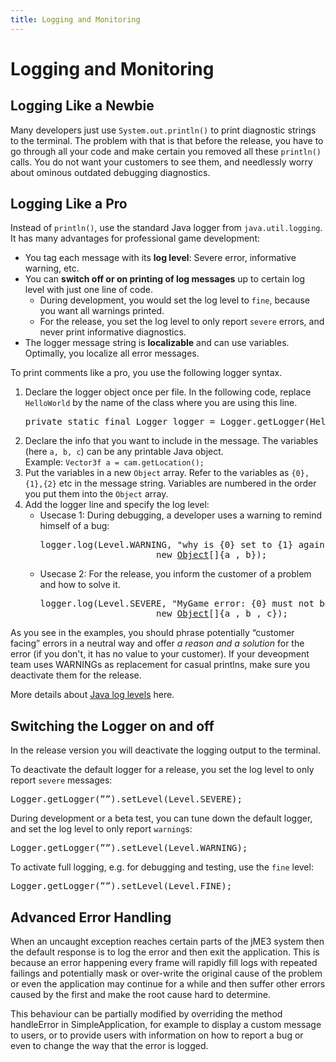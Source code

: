 ```yaml
---
title: Logging and Monitoring
---
```

<h1 class="sectionedit1" id="logging_and_monitoring">Logging and Monitoring</h1>
<div class="level1">

</div>
<!-- EDIT1 SECTION "Logging and Monitoring" [1-38] -->
<h2 class="sectionedit2" id="logging_like_a_newbie">Logging Like a Newbie</h2>
<div class="level2">

<p>
Many developers just use <code>System.out.println()</code> to print diagnostic strings to the terminal. The problem with that is that before the release, you have to go through all your code and make certain you removed all these <code>println()</code> calls. You do not want your customers to see them, and needlessly worry about ominous outdated debugging diagnostics. 
</p>

</div>
<!-- EDIT2 SECTION "Logging Like a Newbie" [39-428] -->
<h2 class="sectionedit3" id="logging_like_a_pro">Logging Like a Pro</h2>
<div class="level2">

<p>
Instead of <code>println()</code>, use the standard Java logger from <code>java.util.logging</code>. It has many advantages for professional game development:
</p>
<ul>
<li class="level1"><div class="li"> You tag each message with its <strong>log level</strong>: Severe error, informative warning, etc.</div>
</li>
<li class="level1"><div class="li"> You can <strong>switch off or on printing of log messages</strong> up to certain log level with just one line of code.</div>
<ul>
<li class="level2"><div class="li"> During development, you would set the log level to <code>fine</code>, because you want all warnings printed.</div>
</li>
<li class="level2"><div class="li"> For the release, you set the log level to only report <code>severe</code> errors, and never print informative diagnostics.</div>
</li>
</ul>
</li>
<li class="level1"><div class="li"> The logger message string is <strong>localizable</strong> and can use variables. Optimally, you localize all error messages.</div>
</li>
</ul>

<p>
To print comments like a pro, you use the following logger syntax.
</p>
<ol>
<li class="level1"><div class="li"> Declare the logger object once per file. In the following code, replace <code>HelloWorld</code> by the name of the class where you are using this line.<pre class="code java"><span class="kw1">private</span> <span class="kw1">static</span> <span class="kw1">final</span> Logger logger <span class="sy0">=</span> Logger.<span class="me1">getLogger</span><span class="br0">(</span>HelloWorld.<span class="kw1">class</span>.<span class="me1">getName</span><span class="br0">(</span><span class="br0">)</span><span class="br0">)</span><span class="sy0">;</span></pre>
</div>
</li>
<li class="level1"><div class="li"> Declare the info that you want to include in the message. The variables (here <code>a, b, c</code>) can be any printable Java object. <br />
Example: <code>Vector3f a = cam.getLocation();</code> </div>
</li>
<li class="level1"><div class="li"> Put the variables in a new <code>Object</code> array. Refer to the variables as <code>{0},{1},{2}</code> etc in the message string. Variables are numbered in the order you put them into the <code>Object</code> array. </div>
</li>
<li class="level1"><div class="li"> Add the logger line and specify the log level:</div>
<ul>
<li class="level2"><div class="li"> Usecase 1: During debugging, a developer uses a warning to remind himself of a bug:<pre class="code java">logger.<span class="me1">log</span><span class="br0">(</span>Level.<span class="me1">WARNING</span>, <span class="st0">"why is {0} set to {1} again?!"</span>, 
                      <span class="kw1">new</span> <a href="http://www.google.com/search?hl=en&amp;q=allinurl%3Adocs.oracle.com+javase+docs+api+object"><span class="kw3">Object</span></a><span class="br0">[</span><span class="br0">]</span><span class="br0">{</span>a , b<span class="br0">}</span><span class="br0">)</span><span class="sy0">;</span></pre>
</div>
</li>
<li class="level2"><div class="li"> Usecase 2: For the release, you inform the customer of a problem and how to solve it. <pre class="code java">logger.<span class="me1">log</span><span class="br0">(</span>Level.<span class="me1">SEVERE</span>, <span class="st0">"MyGame error: {0} must not be {1} after {2}! Adjust flux generator settings."</span>, 
                      <span class="kw1">new</span> <a href="http://www.google.com/search?hl=en&amp;q=allinurl%3Adocs.oracle.com+javase+docs+api+object"><span class="kw3">Object</span></a><span class="br0">[</span><span class="br0">]</span><span class="br0">{</span>a , b , c<span class="br0">}</span><span class="br0">)</span><span class="sy0">;</span></pre>
</div>
</li>
</ul>
</li>
</ol>

<p>
</p><p></p><div class="noteimportant">As you see in the examples, you should phrase potentially “customer facing” errors in a neutral way and offer <em>a reason and a solution</em> for the error (if you don't, it has no value to your customer). If your deveopment team uses WARNINGs as replacement for casual printlns, make sure you deactivate them for the release.
</div>


<p>
More details about <a href="http://download.oracle.com/javase/6/docs/api/java/util/logging/Level.html" class="urlextern" title="http://download.oracle.com/javase/6/docs/api/java/util/logging/Level.html" rel="nofollow">Java log levels</a> here.
</p>

</div>
<!-- EDIT3 SECTION "Logging Like a Pro" [429-2826] -->
<h2 class="sectionedit4" id="switching_the_logger_on_and_off">Switching the Logger on and off</h2>
<div class="level2">

<p>
In the release version you will deactivate the logging output to the terminal.
</p>

<p>
To deactivate the default logger for a release, you set the log level to only report <code>severe</code> messages:
</p>
<pre class="code java">Logger.<span class="me1">getLogger</span><span class="br0">(</span>””<span class="br0">)</span>.<span class="me1">setLevel</span><span class="br0">(</span>Level.<span class="me1">SEVERE</span><span class="br0">)</span><span class="sy0">;</span></pre>

<p>
During development or a beta test, you can tune down the default logger, and set the log level to only report <code>warning</code>s:
</p>
<pre class="code java">Logger.<span class="me1">getLogger</span><span class="br0">(</span>””<span class="br0">)</span>.<span class="me1">setLevel</span><span class="br0">(</span>Level.<span class="me1">WARNING</span><span class="br0">)</span><span class="sy0">;</span></pre>

<p>
To activate full logging, e.g. for debugging and testing, use the <code>fine</code> level: 
</p>
<pre class="code java">Logger.<span class="me1">getLogger</span><span class="br0">(</span>””<span class="br0">)</span>.<span class="me1">setLevel</span><span class="br0">(</span>Level.<span class="me1">FINE</span><span class="br0">)</span><span class="sy0">;</span></pre>

</div>
<!-- EDIT4 SECTION "Switching the Logger on and off" [2827-3468] -->
<h2 class="sectionedit5" id="advanced_error_handling">Advanced Error Handling</h2>
<div class="level2">

<p>
When an uncaught exception reaches certain parts of the jME3 system then the default response is to log the error and then exit the application. This is because an error happening every frame will rapidly fill logs with repeated failings and potentially mask or over-write the original cause of the problem or even the application may continue for a while and then suffer other errors caused by the first and make the root cause hard to determine.
</p>

<p>
This behaviour can be partially modified by overriding the method handleError in SimpleApplication, for example to display a custom message to users, or to provide users with information on how to report a bug or even to change the way that the error is logged. 
</p>

</div>
<!-- EDIT5 SECTION "Advanced Error Handling" [3469-] -->
